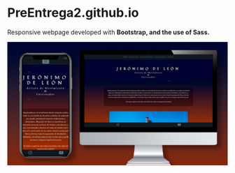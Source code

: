 # PreEntrega2.github.io
Responsive webpage developed with <b>Bootstrap<b>, and the use of <b>Sass<b>.

![webpgage preview](webPreview.png)
